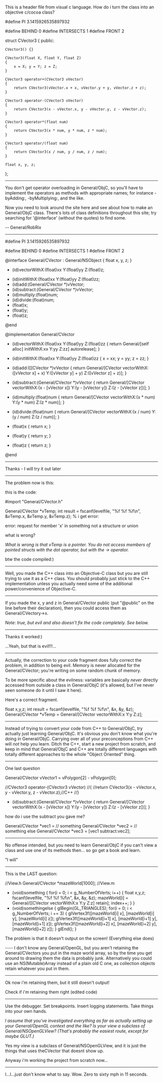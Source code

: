 This is a header file from visual c language. How do i turn the class into an objective c/cocoa class?

    
#define PI 3.1415926535897932

#define BEHIND		0
#define INTERSECTS	1
#define FRONT		2


struct CVector3
{
public:
	

	CVector3() {}

	CVector3(float X, float Y, float Z) 
	{ 
		x = X; y = Y; z = Z;
	}

	CVector3 operator+(CVector3 vVector)
	{
		return CVector3(vVector.x + x, vVector.y + y, vVector.z + z);
	}

	CVector3 operator-(CVector3 vVector)
	{
		return CVector3(x - vVector.x, y - vVector.y, z - vVector.z);
	}
	
	CVector3 operator*(float num)
	{
		return CVector3(x * num, y * num, z * num);
	}

	CVector3 operator/(float num)
	{
		return CVector3(x / num, y / num, z / num);
	}

	float x, y, z;						
};


----

You don't get operator overloading in General/ObjC, so you'll have to implement the operators as methods with appropriate names; for instance     -byAdding:,     -byMultiplying:, and the like.

Now you need to look around the site here and see about how to make an General/ObjC class. There's lots of class definitions throughout this site; try searching for '@interface' (without the quotes) to find some.

-- General/RobRix

----

    
#define PI 3.1415926535897932

#define BEHIND		0
#define INTERSECTS	1
#define FRONT		2

@interface General/CVector : General/NSObject
{
	float x, y, z;
}

+ (id)vectorWithX:(float)xx Y:(float)yy Z:(float)z;
- (id)initWithX:(float)xx  Y:(float)yy Z:(float)zz;
- (id)add:(General/CVector *)vVector;
- (id)subtract:(General/CVector *)vVector;
- (id)multiply:(float)num;
- (id)divide:(float)num;
- (float)x;
- (float)y;
- (float)z;

@end

@implementation General/CVector

+ (id)vectorWithX:(float)xx Y:(float)yy Z:(float)zz
{
	return General/[self alloc] initWithX:xx Y:yy Z:zz] autorelease];
}

- (id)initWithX:(float)xx  Y:(float)yy Z:(float)zz
{ 
	x = xx;
	y = yy;
	z = zz;
}

- (id)add:([[CVector *)vVector
{
	return General/[CVector vectorWithX:([vVector x] + x) Y:([vVector y] + y) Z:([vVector z] + z)];
}

- (id)subtract:(General/CVector *)vVector
{
	return General/[CVector vectorWithX:(x - [vVector x]) Y:(y - [vVector y]) Z:(z - [vVector z])];
}

- (id)multiply:(float)num
{
	return General/[CVector vectorWithX:(x * num) Y:(y * num) Z:(z * num)];
}

- (id)divide:(float)num
{
	return General/[CVector vectorWithX:(x / num) Y:(y / num) Z:(z / num)];
}

- (float)x
{
	return x;
}

- (float)y
{
	return y;
}

- (float)z
{
	return z;
}


@end


----

Thanks - I will try it out later

----

The problem now is this:

this is the code:
    
#import "General/CVector.h"

General/CVector *vTemp;
int result = fscanf(levelfile, "%f %f %f\n", &vTemp.x, &vTemp.y, &vTemp.z);
%
i get error:

error: request for member 'x' in something not a structure or union

what is wrong?

*What is wrong is that vTemp is a pointer. You do not access members of pointed structs with the dot operator, but with the -> operator.*

btw the code compiled:)

----

Well, you made the C++ class into an Objective-C class but you are still trying to use it as a C++ class.  You should probably just stick to the C++ implementation unless you actually need some of the additional power/convenience of Objective-C.

----

If you made the x, y and z in General/CVector public (put "@public" on the line before  their declaration), then you could access them as General/CVectory->x.

*Note: true, but evil and also doesn't fix the code completely.  See below.*

----

Thanks it worked:)

...Yeah, but that is evil!!!...

----

Actually, the correction to your code fragment does fully correct the problem, in addition to being evil.  Memory is never allocated for the General/CVector; you're writing on some random chunk of memory.

To be more specific about the evilness:  variables are basically *never* directly accessed from outside a class in General/ObjC (it's allowed, but I've never seen someone do it until I saw it here). 

Here's a correct fragment.

    
float x,y,z;
int result = fscanf(levelfile, "%f %f %f\n", &x, &y, &z);
General/CVector *vTemp = General/[CVector vectorWithX:x Y:y Z:z];

----
Instead of trying to convert your code from C++ to General/ObjC, try actually just learning General/ObjC. It's obvious you don't know what you're doing in General/ObjC. Carrying over all of your preconceptions from C++ will *not* help you learn. Ditch the C++, start a new project from scratch, and keep in mind that General/ObjC and C++ are totally different languages with totally different approaches to the whole "Object Oriented" thing.

----

One last question

    
General/CVector vVector1 = vPolygon[2] - vPolygon[0];

//CVector3 operator-(CVector3 vVector)
//{
	//return CVector3(x - vVector.x, y - vVector.y, z - vVector.z);//C++
//}

- (id)subtract:(General/CVector *)vVector
{
        return General/[CVector vectorWithX:(x - [vVector x]) Y:(y - [vVector y]) Z:(z - [vVector z])];
}


how do i use the subtract you gave me?

    
General/CVector *vec1 = // something
General/CVector *vec2 = // something else
General/CVector *vec3 = [vec1 subtract:vec2];


----

No offense intended, but you need to learn General/ObjC if you can't view a class and use one of its methods then... so go get a book and learn.

 "I will"

----

This is the LAST question:
    
//View.h
General/CVector *mazeWorld[1000];
//View.m

- (void)something
{
for(i = 0; i < g_NumberOfVerts; i++)
{
	float x,y,z;
	fscanf(levelfile, "%f %f %f\n", &x, &y, &z);
	mazeWorld[i] = General/[[CVector vectorWithX:x Y:y Z:z] retain];
	index++;
}
}
- (void)somethingelse
{
       glBegin(GL_TRIANGLES);
		for(i = 0; i < g_NumberOfVerts; i += 3)
		{
			glVertex3f([mazeWorld[i] x], [mazeWorld[i] y], [mazeWorld[i] z]);
			glVertex3f([mazeWorld[i+1] x], [mazeWorld[i+1] y], [mazeWorld[i+1] z]);
			glVertex3f([mazeWorld[i+2] x], [mazeWorld[i+2] y], [mazeWorld[i+2] z]);
		}
	glEnd();
}



The problem is that it doesn't output on the screen!     (Everything else does)

---- I don't know any General/OpenGL, but you aren't retaining the General/CVectors you put in the maze world array, so by the time you get around to drawing them the data is probably junk. Alternatively you could use an NS(Mutable)Array instead of a plain old C one, as collection objects retain whatever you put in them.

----

Ok now i'm retaining them, but it still doesn't output!

Check if i'm retaining them right (edited code)

----

Use the debugger. Set breakpoints. Insert logging statements. Take things into your own hands.

*I assume that you've investigated everything as far as actually setting up your General/OpenGL context and the like? Is your view a subclass of General/NSOpenGLView? (That's probably the easiest route, except for maybe GLUT.)*

Yes my view is a subclass of General/NSOpenGLView, and it is just the things that uses theCVector that doesnt show up.

Anyway i'm working the project from scratch now...

----

I...I...just don't know what to say. Wow. Zero to sixty mph in 11 seconds.